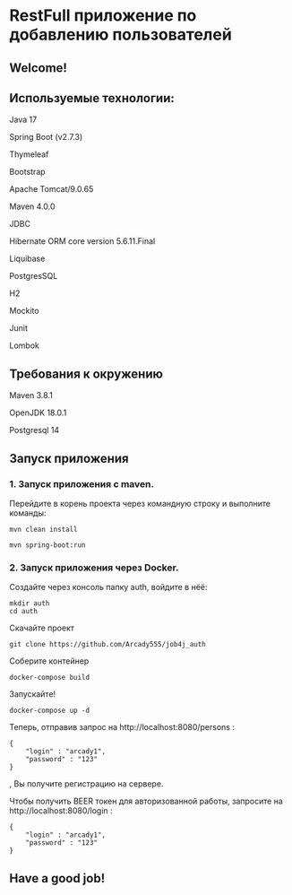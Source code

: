# **RestFull приложение по добавлению пользователей**

## Welcome!


       
## Используемые технологии:

Java 17

Spring Boot (v2.7.3)

Thymeleaf

Bootstrap

Apache Tomcat/9.0.65

Maven 4.0.0

JDBC

Hibernate ORM core version 5.6.11.Final

Liquibase 

PostgresSQL 

H2 

Mockito 

Junit 

Lombok

## Требования к окружению

Maven 3.8.1

OpenJDK 18.0.1

Postgresql 14 


## Запуск приложения

### 1. Запуск приложения с maven. 
Перейдите в корень проекта через командную строку и выполните команды:

```
mvn clean install
```

```
mvn spring-boot:run
```

### 2. Запуск приложения  через Docker.
Создайте через консоль папку auth, войдите в нёё:

```
mkdir auth
cd auth 
```

Скачайте проект
```
git clone https://github.com/Arcady555/job4j_auth
```
Соберите контейнер
```
docker-compose build
```
Запускайте!
```
docker-compose up -d
```

Теперь, отправив запрос на http://localhost:8080/persons :
```
{
    "login" : "arcady1",
    "password" : "123"
}
```
, Вы получите регистрацию на сервере.

Чтобы получить BEER токен для авторизованной работы, запросите на http://localhost:8080/login :
```
{
    "login" : "arcady1",
    "password" : "123"
}
```

## Have a good job!
